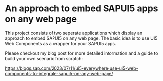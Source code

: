 
# An approach to embed SAPUI5 apps on any web page

This project consists of two seperate applications which display an approach to embed SAPUI5 on any web page. 
The basic idea is to use UI5 Web Components as a wrapper for your SAPUI5 apps.

Please checkout my blog post for more detailed information and a guide to build your own scenario from scratch:

https://blogs.sap.com/2023/07/11/ui5-everywhere-use-ui5-web-components-to-integrate-sapui5-on-any-web-page/

